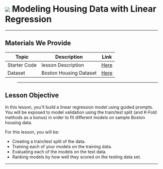 # ![](https://ga-dash.s3.amazonaws.com/production/assets/logo-9f88ae6c9c3871690e33280fcf557f33.png) Modeling Housing Data with Linear Regression

* * *

## Materials We Provide

| Topic        | Description            | Link                              |
| ------------ | ---------------------- | --------------------------------- |
| Starter Code | lesson Description    | [Here](./linreg-tts-lesson.ipynb) |
| Dataset      | Boston Housing Dataset | [Here](./data/boston_data.csv)    |

> * * *

## Lesson Objective

In this lesson, you'll build a linear regression model using guided prompts. You will be exposed to model validation using the train/test split (and K-Fold methods as a bonus) in order to fit different models on sample Boston housing data.

For this lesson, you will be:

-   Creating a train/test split of the data.
-   Training each of your models on the training data.
-   Evaluating each of the models on the test data.
-   Ranking models by how well they scored on the testing data set.

* * *
